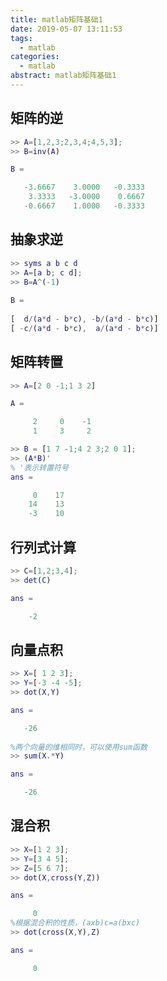 ```yaml
---
title: matlab矩阵基础1
date: 2019-05-07 13:11:53
tags:
  - matlab
categories:
  - matlab
abstract: matlab矩阵基础1
---
```


## 矩阵的逆

```matlab
>> A=[1,2,3;2,3,4;4,5,3];
>> B=inv(A)

B =

   -3.6667    3.0000   -0.3333
    3.3333   -3.0000    0.6667
   -0.6667    1.0000   -0.3333
```

## <!--more-->抽象求逆

```matlab
>> syms a b c d
>> A=[a b; c d];
>> B=A^(-1)
 
B =
 
[  d/(a*d - b*c), -b/(a*d - b*c)]
[ -c/(a*d - b*c),  a/(a*d - b*c)]
```

## 矩阵转置

```matlab
>> A=[2 0 -1;1 3 2]

A =

     2     0    -1
     1     3     2

>> B = [1 7 -1;4 2 3;2 0 1];
>> (A*B)'
% '表示转置符号
ans =

     0    17
    14    13
    -3    10
```

## 行列式计算

```matlab
>> C=[1,2;3,4];
>> det(C)

ans =

    -2
```

## 向量点积

```matlab
>> X=[ 1 2 3];
>> Y=[-3 -4 -5];
>> dot(X,Y)

ans =

   -26
   
%两个向量的维相同时，可以使用sum函数
>> sum(X.*Y)

ans =

   -26
```

## 混合积

```matlab
>> X=[1 2 3];
>> Y=[3 4 5];
>> Z=[5 6 7];
>> dot(X,cross(Y,Z))

ans =

     0
%根据混合积的性质，(axb)c=a(bxc)     
>> dot(cross(X,Y),Z)

ans =

     0
```


